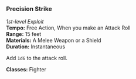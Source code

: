 ### Precision Strike
*1st-level Exploit*  
**Tempo:** Free Action, When you make an Attack Roll  
**Range:** 15 feet  
**Materials:** A Melee Weapon or a Shield  
**Duration:** Instantaneous

Add `1d6` to the attack roll.

**Classes:** Fighter